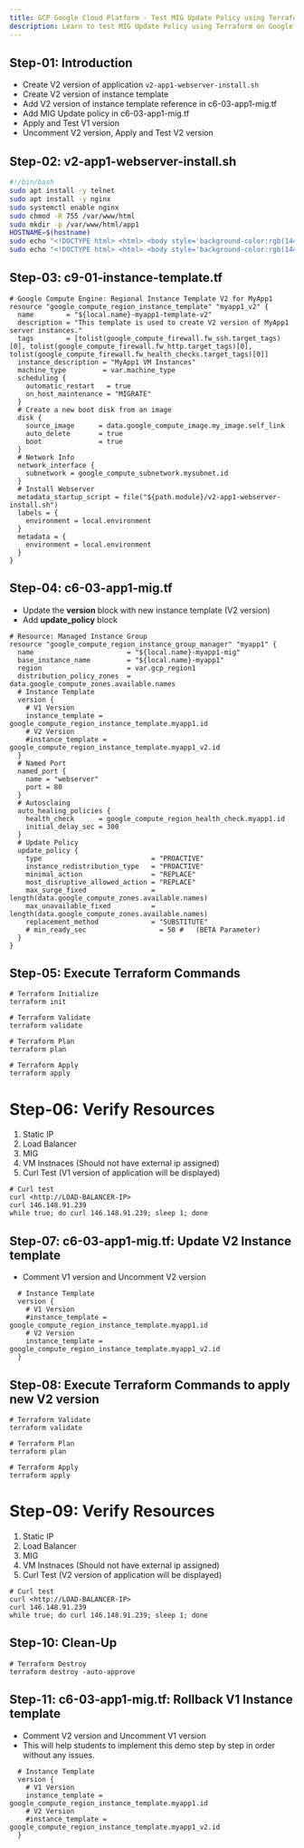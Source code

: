 ```yaml
---
title: GCP Google Cloud Platform - Test MIG Update Policy using Terraform
description: Learn to test MIG Update Policy using Terraform on Google Cloud Platform
---
```


## Step-01: Introduction
- Create V2 version of application `v2-app1-webserver-install.sh`
- Create V2 version of instance template
- Add V2 version of instance template reference in c6-03-app1-mig.tf
- Add MIG Update policy in c6-03-app1-mig.tf
- Apply and Test V1 version
- Uncomment V2 version, Apply and Test V2 version 

## Step-02: v2-app1-webserver-install.sh
```sh
#!/bin/bash
sudo apt install -y telnet
sudo apt install -y nginx
sudo systemctl enable nginx
sudo chmod -R 755 /var/www/html
sudo mkdir -p /var/www/html/app1
HOSTNAME=$(hostname)
sudo echo "<!DOCTYPE html> <html> <body style='background-color:rgb(144, 238, 144);'> <h1>V2 - Welcome to StackSimplify - WebVM App1 </h1> <p><strong>VM Hostname:</strong> $HOSTNAME</p> <p><strong>VM IP Address:</strong> $(hostname -I)</p> <p><strong>Application Version:</strong> V2</p> <p>Google Cloud Platform - Demos</p> </body></html>" | sudo tee /var/www/html/app1/index.html
sudo echo "<!DOCTYPE html> <html> <body style='background-color:rgb(144, 238, 144);'> <h1>V2 - Welcome to StackSimplify - WebVM App1 </h1> <p><strong>VM Hostname:</strong> $HOSTNAME</p> <p><strong>VM IP Address:</strong> $(hostname -I)</p> <p><strong>Application Version:</strong> V2</p> <p>Google Cloud Platform - Demos</p> </body></html>" | sudo tee /var/www/html/index.html
```

## Step-03: c9-01-instance-template.tf
```hcl
# Google Compute Engine: Regional Instance Template V2 for MyApp1
resource "google_compute_region_instance_template" "myapp1_v2" {
  name        = "${local.name}-myapp1-template-v2"
  description = "This template is used to create V2 version of MyApp1 server instances."  
  tags        = [tolist(google_compute_firewall.fw_ssh.target_tags)[0], tolist(google_compute_firewall.fw_http.target_tags)[0], tolist(google_compute_firewall.fw_health_checks.target_tags)[0]]
  instance_description = "MyApp1 VM Instances"
  machine_type         = var.machine_type
  scheduling {
    automatic_restart   = true
    on_host_maintenance = "MIGRATE"
  }
  # Create a new boot disk from an image
  disk {
    source_image      = data.google_compute_image.my_image.self_link
    auto_delete       = true
    boot              = true
  }
  # Network Info
  network_interface {
    subnetwork = google_compute_subnetwork.mysubnet.id 
  }
  # Install Webserver
  metadata_startup_script = file("${path.module}/v2-app1-webserver-install.sh")
  labels = {
    environment = local.environment
  }
  metadata = {
    environment = local.environment
  }
}
```

## Step-04: c6-03-app1-mig.tf
- Update the **version** block with new instance template (V2 version)
- Add **update_policy** block
```hcl
# Resource: Managed Instance Group
resource "google_compute_region_instance_group_manager" "myapp1" {
  name                       = "${local.name}-myapp1-mig"
  base_instance_name         = "${local.name}-myapp1"
  region                     = var.gcp_region1
  distribution_policy_zones  = data.google_compute_zones.available.names
  # Instance Template
  version {
    # V1 Version
    instance_template = google_compute_region_instance_template.myapp1.id
    # V2 Version
    #instance_template = google_compute_region_instance_template.myapp1_v2.id
  }
  # Named Port
  named_port {
    name = "webserver"
    port = 80
  }
  # Autosclaing
  auto_healing_policies {
    health_check      = google_compute_region_health_check.myapp1.id
    initial_delay_sec = 300
  }
  # Update Policy
  update_policy {
    type                           = "PROACTIVE"
    instance_redistribution_type   = "PROACTIVE"
    minimal_action                 = "REPLACE"
    most_disruptive_allowed_action = "REPLACE"
    max_surge_fixed                = length(data.google_compute_zones.available.names)
    max_unavailable_fixed          = length(data.google_compute_zones.available.names)
    replacement_method             = "SUBSTITUTE"
    # min_ready_sec                  = 50 #   (BETA Parameter)
  }  
}
```

## Step-05: Execute Terraform Commands
```t
# Terraform Initialize
terraform init

# Terraform Validate
terraform validate

# Terraform Plan
terraform plan

# Terraform Apply
terraform apply
```

# Step-06: Verify Resources
1. Static IP
2. Load Balancer
3. MIG
4. VM Instnaces (Should not have external ip assigned)
5. Curl Test (V1 version of application will be displayed)
```t
# Curl test
curl <http://LOAD-BALANCER-IP>
curl 146.148.91.239
while true; do curl 146.148.91.239; sleep 1; done
```

## Step-07: c6-03-app1-mig.tf: Update V2 Instance template
- Comment V1 version and Uncomment V2 version
```hcl
  # Instance Template
  version {
    # V1 Version
    #instance_template = google_compute_region_instance_template.myapp1.id
    # V2 Version
    instance_template = google_compute_region_instance_template.myapp1_v2.id
  }
```

## Step-08: Execute Terraform Commands to apply new V2 version
```t
# Terraform Validate
terraform validate

# Terraform Plan
terraform plan

# Terraform Apply
terraform apply
```

# Step-09: Verify Resources
1. Static IP
2. Load Balancer
3. MIG
4. VM Instnaces (Should not have external ip assigned)
5. Curl Test (V2 version of application will be displayed)
```t
# Curl test
curl <http://LOAD-BALANCER-IP>
curl 146.148.91.239
while true; do curl 146.148.91.239; sleep 1; done
```

## Step-10: Clean-Up
```t
# Terraform Destroy
terraform destroy -auto-approve
```

## Step-11: c6-03-app1-mig.tf: Rollback V1 Instance template
- Comment V2 version and Uncomment V1 version
- This will help students to implement this demo step by step in order without any issues. 
```hcl
  # Instance Template
  version {
    # V1 Version
    instance_template = google_compute_region_instance_template.myapp1.id
    # V2 Version
    #instance_template = google_compute_region_instance_template.myapp1_v2.id
  }
```



